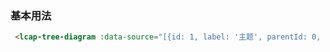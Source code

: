 ### 基本用法

``` html
 <lcap-tree-diagram :data-source="[{id: 1, label: '主题', parentId: 0, expand: false }]"></lcap-tree-diagram>
```
